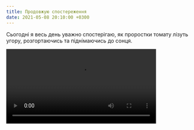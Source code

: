 ```yaml
---
title: Продовжую спостереження
date: 2021-05-08 20:10:00 +0300
---
```


Сьогодні я весь день уважно спостерігаю, як проростки томату лізуть угору, розгортаючись та піднімаючись до сонця.

<video width="400" style="max-width: 100%" controls autoplay loop>
  <source src="plant.mp4" type="video/mp4; codecs=h264">
  <source src="plant.webm" type="video/webm; codecs=vp8">
  <source src="plant.mpg" type="video/mpeg">
  <a href="plant.mp4">Відео.</a>
</video>
